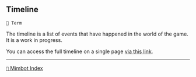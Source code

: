 ## Timeline

`📑 Term`

The timeline is a list of events that have happened in the world of the game. It is a work in progress.

You can access the full timeline on a single page [via this link](<https://zeithalt.github.io/t/#index>).

<!---
keywords:  
aliases: 
-->
----------
[`📑` Mimbot Index](<https://zeithalt.github.io/r/#1e30>)
